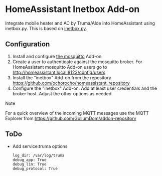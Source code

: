 # HomeAssistant Inetbox Add-on

Integrate mobile heater and AC by Truma/Alde into HomeAssistant using inetbox.py.
This is based on [inetbox.py](https://github.com/danielfett/inetbox.py).

## Configuration

1. Install and configure [the mosquitto](https://github.com/home-assistant/addons/blob/master/mosquitto/DOCS.md) Add-on 
2. Create a user to authenticate against the mosquitto broker. For HomeAssistant mosquitto Add-on users go to http://homeassistant.local:8123/config/users
3. Install the "inetbox" Add-on from the repository https://github.com/ochorocho/homeassistant_repository
4. Configure the "inetbox" Add-on: Add at least user credentials and the broker host. Adjust the other options as needed.

> [!NOTE]
> For a quick overview of the incoming MQTT messages use the
> MQTT Explorer from https://github.com/GollumDom/addon-repository

## ToDo

* Add service:truma options
    ```
    log_dir: /var/log/truma
    debug_app: True
    debug_lin: True
    debug_protocol: True
    ```